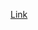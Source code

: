 [Link](https://medium.com/time-series-using-python/introduction-to-time-series-analysis-part-1-1-stationarity-0e239c9cc039)

